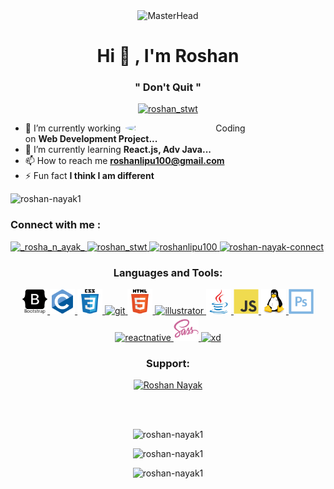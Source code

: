 <div align="center">
  <img src="https://i.ibb.co/09y9X4D/roshan-github-banner-transformed.png" alt="MasterHead" height="300" width="1000">
</div>

<h1 align="center">Hi 👋 , I'm Roshan</h1>

<h3 align="center">" Don't Quit "</h3>

<p align="center">
  <a href="https://twitter.com/roshan_stwt" target="blank">
    <img src="https://img.shields.io/twitter/follow/roshan_stwt?logo=twitter&style=for-the-badge" alt="roshan_stwt" />
  </a>
</p>

<div align="center">
  <img align="right" alt="Coding" width="320" src="https://media.giphy.com/media/qgQUggAC3Pfv687qPC/giphy.gif" style="border-radius: 50%;">
</div>

- 🔭 I’m currently working on **Web Development Project...**
- 🌱 I’m currently learning **React.js, Adv Java...**
- 📫 How to reach me **roshanlipu100@gmail.com**
- ⚡ Fun fact **I think I am different**
  
<p align="left">
  <img src="https://komarev.com/ghpvc/?username=roshan-nayak1&label=Profile%20views&color=0e75b6&style=flat" alt="roshan-nayak1">
</p>
<h3 align="left">Connect with me :</h3>
<p align="left">
  <a href="https://instagram.com/_rosha_n_ayak_" target="blank">
    <img src="https://raw.githubusercontent.com/rahuldkjain/github-profile-readme-generator/master/src/images/icons/Social/instagram.svg" alt="_rosha_n_ayak_" height="30" width="40">
  </a>
  <a href="https://twitter.com/roshan_stwt" target="blank">
    <img src="https://raw.githubusercontent.com/rahuldkjain/github-profile-readme-generator/master/src/images/icons/Social/twitter.svg" alt="roshan_stwt" height="30" width="40">
  </a>
  <a href="https://www.leetcode.com/roshanlipu100" target="blank">
    <img src="https://raw.githubusercontent.com/rahuldkjain/github-profile-readme-generator/master/src/images/icons/Social/leet-code.svg" alt="roshanlipu100" height="30" width="40">
  </a>
  <a href="https://linkedin.com/in/roshan-nayak-connect" target="blank">
    <img src="https://raw.githubusercontent.com/rahuldkjain/github-profile-readme-generator/master/src/images/icons/Social/linked-in-alt.svg" alt="roshan-nayak-connect" height="30" width="40">
  </a>
</p>


<h3 align="center">Languages and Tools:</h3>
<p align="center">
 <a href="https://getbootstrap.com" target="_blank" rel="noreferrer">
  <img src="https://raw.githubusercontent.com/devicons/devicon/master/icons/bootstrap/bootstrap-plain-wordmark.svg" alt="bootstrap" width="40" height="40">
</a>

<a href="https://www.cprogramming.com/" target="_blank" rel="noreferrer">
  <img src="https://raw.githubusercontent.com/devicons/devicon/master/icons/c/c-original.svg" alt="c" width="40" height="40"/>
</a>

<a href="https://www.w3schools.com/css/" target="_blank" rel="noreferrer">
  <img src="https://raw.githubusercontent.com/devicons/devicon/master/icons/css3/css3-original-wordmark.svg" alt="css3" width="40" height="40"/>
</a>

<a href="https://git-scm.com/" target="_blank" rel="noreferrer">
  <img src="https://www.vectorlogo.zone/logos/git-scm/git-scm-icon.svg" alt="git" width="40" height="40"/>
</a>

<a href="https://www.w3.org/html/" target="_blank" rel="noreferrer">
  <img src="https://raw.githubusercontent.com/devicons/devicon/master/icons/html5/html5-original-wordmark.svg" alt="html5" width="40" height="40"/>
</a>

<a href="https://www.adobe.com/in/products/illustrator.html" target="_blank" rel="noreferrer">
  <img src="https://www.vectorlogo.zone/logos/adobe_illustrator/adobe_illustrator-icon.svg" alt="illustrator" width="40" height="40"/>
</a>

<a href="https://www.java.com" target="_blank" rel="noreferrer">
  <img src="https://raw.githubusercontent.com/devicons/devicon/master/icons/java/java-original.svg" alt="java" width="40" height="40"/>
</a>

<a href="https://developer.mozilla.org/en-US/docs/Web/JavaScript" target="_blank" rel="noreferrer">
  <img src="https://raw.githubusercontent.com/devicons/devicon/master/icons/javascript/javascript-original.svg" alt="javascript" width="40" height="40"/>
</a>

<a href="https://www.linux.org/" target="_blank" rel="noreferrer">
  <img src="https://raw.githubusercontent.com/devicons/devicon/master/icons/linux/linux-original.svg" alt="linux" width="40" height="40"/>
</a>

<a href="https://www.photoshop.com/en" target="_blank" rel="noreferrer">
  <img src="https://raw.githubusercontent.com/devicons/devicon/master/icons/photoshop/photoshop-line.svg" alt="photoshop" width="40" height="40"/>
</a>

<a href="https://reactnative.dev/" target="_blank" rel="noreferrer">
  <img src="https://reactnative.dev/img/header_logo.svg" alt="reactnative" width="40" height="40"/>
</a>

<a href="https://sass-lang.com" target="_blank" rel="noreferrer">
  <img src="https://raw.githubusercontent.com/devicons/devicon/master/icons/sass/sass-original.svg" alt="sass" width="40" height="40"/>
</a>

<a href="https://www.adobe.com/products/xd.html" target="_blank" rel="noreferrer">
  <img src="https://cdn.worldvectorlogo.com/logos/adobe-xd.svg" alt="xd" width="40" height="40"/>
</a>

  </a>
  <!-- Add other tools and languages here -->
</p>

<h3 align="center">Support:</h3>
<p align="center">
  <a href="https://www.buymeacoffee.com/RoshanNayak">
    <img src="https://cdn.buymeacoffee.com/buttons/v2/default-yellow.png" height="50" width="210" alt="Roshan Nayak">
  </a>
</p><br><br>

<p align="center">
  <img src="https://github-readme-stats.vercel.app/api/top-langs?username=roshan-nayak1&show_icons=true&theme=dark&locale=en&layout=compact" alt="roshan-nayak1">
</p>

<p align="center">
  <img src="https://github-readme-stats.vercel.app/api?username=roshan-nayak1&show_icons=true&locale=en" alt="roshan-nayak1">
</p>

<p align="center">
  <img src="https://github-readme-streak-stats.herokuapp.com/?user=roshan-nayak1" alt="roshan-nayak1">
</p>
